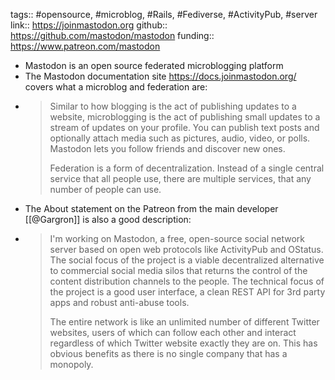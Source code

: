 tags:: #opensource, #microblog, #Rails, #Fediverse, #ActivityPub, #server
link:: https://joinmastodon.org
github:: https://github.com/mastodon/mastodon
funding:: https://www.patreon.com/mastodon

- Mastodon is an open source federated microblogging platform
- The Mastodon documentation site https://docs.joinmastodon.org/ covers what a microblog and federation are:
- > Similar to how blogging is the act of publishing updates to a website, microblogging is the act of publishing small updates to a stream of updates on your profile. You can publish text posts and optionally attach media such as pictures, audio, video, or polls. Mastodon lets you follow friends and discover new ones.
  > 
  > Federation is a form of decentralization. Instead of a single central service that all people use, there are multiple services, that any number of people can use.
- The About statement on the Patreon from the main developer [[@Gargron]] is also a good description:
- > I'm working on Mastodon, a free, open-source social network server based on open web protocols like ActivityPub and OStatus. The social focus of the project is a viable decentralized alternative to commercial social media silos that returns the control of the content distribution channels to the people. The technical focus of the project is a good user interface, a clean REST API for 3rd party apps and robust anti-abuse tools.
  >
  > The entire network is like an unlimited number of different Twitter websites, users of which can follow each other and interact regardless of which Twitter website exactly they are on. This has obvious benefits as there is no single company that has a monopoly.